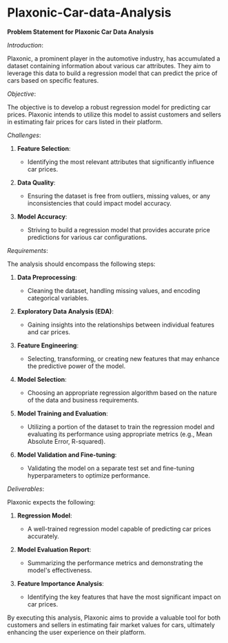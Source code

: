 # Plaxonic-Car-data-Analysis

**Problem Statement for Plaxonic Car Data Analysis**

*Introduction*:

Plaxonic, a prominent player in the automotive industry, has accumulated a dataset containing information about various car attributes. They aim to leverage this data to build a regression model that can predict the price of cars based on specific features.

*Objective*:

The objective is to develop a robust regression model for predicting car prices. Plaxonic intends to utilize this model to assist customers and sellers in estimating fair prices for cars listed in their platform.

*Challenges*:

1. **Feature Selection**:
   - Identifying the most relevant attributes that significantly influence car prices.

2. **Data Quality**:
   - Ensuring the dataset is free from outliers, missing values, or any inconsistencies that could impact model accuracy.

3. **Model Accuracy**:
   - Striving to build a regression model that provides accurate price predictions for various car configurations.

*Requirements*:

The analysis should encompass the following steps:

1. **Data Preprocessing**:
   - Cleaning the dataset, handling missing values, and encoding categorical variables.

2. **Exploratory Data Analysis (EDA)**:
   - Gaining insights into the relationships between individual features and car prices.

3. **Feature Engineering**:
   - Selecting, transforming, or creating new features that may enhance the predictive power of the model.

4. **Model Selection**:
   - Choosing an appropriate regression algorithm based on the nature of the data and business requirements.

5. **Model Training and Evaluation**:
   - Utilizing a portion of the dataset to train the regression model and evaluating its performance using appropriate metrics (e.g., Mean Absolute Error, R-squared).

6. **Model Validation and Fine-tuning**:
   - Validating the model on a separate test set and fine-tuning hyperparameters to optimize performance.

*Deliverables*:

Plaxonic expects the following:

1. **Regression Model**:
   - A well-trained regression model capable of predicting car prices accurately.

2. **Model Evaluation Report**:
   - Summarizing the performance metrics and demonstrating the model's effectiveness.

3. **Feature Importance Analysis**:
   - Identifying the key features that have the most significant impact on car prices.

By executing this analysis, Plaxonic aims to provide a valuable tool for both customers and sellers in estimating fair market values for cars, ultimately enhancing the user experience on their platform.

